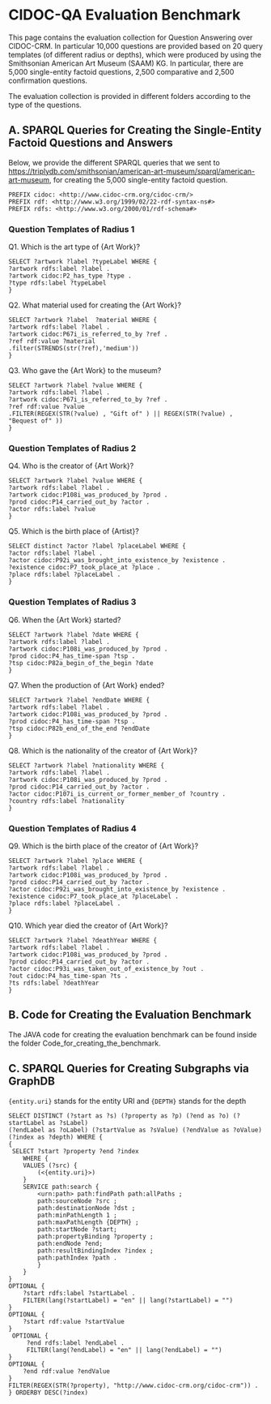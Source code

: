 # CIDOC-QA Evaluation Benchmark

This page contains the evaluation collection for Question Answering over CIDOC-CRM.
In particular 10,000 questions are provided based on 20 query templates (of different radius or depths),
which were produced by using the  Smithsonian American Art Museum (SAAM) KG.
In particular, there are 5,000 single-entity factoid questions, 2,500 comparative and 2,500 confirmation questions.

The evaluation collection is provided in different folders according to the type of the questions.

## A. SPARQL Queries for Creating the  Single-Entity Factoid Questions and Answers

Below, we provide the different SPARQL queries that we sent to <https://triplydb.com/smithsonian/american-art-museum/sparql/american-art-museum>,
for creating the 5,000 single-entity factoid question.

```sparql
PREFIX cidoc: <http://www.cidoc-crm.org/cidoc-crm/> 
PREFIX rdf: <http://www.w3.org/1999/02/22-rdf-syntax-ns#> 
PREFIX rdfs: <http://www.w3.org/2000/01/rdf-schema#>  
```

### Question Templates of Radius 1

Q1. Which is the art type of {Art Work}?

```sparql
SELECT ?artwork ?label ?typeLabel WHERE { 
?artwork rdfs:label ?label . 
?artwork cidoc:P2_has_type ?type .  
?type rdfs:label ?typeLabel 
} 
```

Q2. What material used for creating the {Art Work}?

```sparql
SELECT ?artwork ?label  ?material WHERE { 
?artwork rdfs:label ?label .  
?artwork cidoc:P67i_is_referred_to_by ?ref . 
?ref rdf:value ?material 
.filter(STRENDS(str(?ref),'medium')) 
} 
```

Q3. Who gave the {Art Work} to the museum?

```sparql
SELECT ?artwork ?label ?value WHERE { 
?artwork rdfs:label ?label . 
?artwork cidoc:P67i_is_referred_to_by ?ref .  
?ref rdf:value ?value 
.FILTER(REGEX(STR(?value) , "Gift of" ) || REGEX(STR(?value) , "Bequest of" ))  
} 
```

### Question Templates of Radius 2

Q4. Who is the creator of {Art Work}?

```sparql
SELECT ?artwork ?label ?value WHERE {  
?artwork rdfs:label ?label .  
?artwork cidoc:P108i_was_produced_by ?prod .   
?prod cidoc:P14_carried_out_by ?actor .  
?actor rdfs:label ?value  
} 
```

Q5. Which is the birth place of {Artist}?

```sparql
SELECT distinct ?actor ?label ?placeLabel WHERE { 
?actor rdfs:label ?label .  
?actor cidoc:P92i_was_brought_into_existence_by ?existence .  
?existence cidoc:P7_took_place_at ?place . 
?place rdfs:label ?placeLabel . 
} 
```

### Question Templates of Radius 3

Q6. When the {Art Work} started?

```sparql
SELECT ?artwork ?label ?date WHERE { 
?artwork rdfs:label ?label . 
?artwork cidoc:P108i_was_produced_by ?prod .  
?prod cidoc:P4_has_time-span ?tsp .  
?tsp cidoc:P82a_begin_of_the_begin ?date 
} 
```

Q7. When the production of {Art Work} ended?

```sparql
SELECT ?artwork ?label ?endDate WHERE { 
?artwork rdfs:label ?label . 
?artwork cidoc:P108i_was_produced_by ?prod .  
?prod cidoc:P4_has_time-span ?tsp .  
?tsp cidoc:P82b_end_of_the_end ?endDate 
}  
```

Q8. Which is the nationality of the creator of {Art Work}?

```sparql
SELECT ?artwork ?label ?nationality WHERE { 
?artwork rdfs:label ?label .   
?artwork cidoc:P108i_was_produced_by ?prod .    
?prod cidoc:P14_carried_out_by ?actor .    
?actor cidoc:P107i_is_current_or_former_member_of ?country .    
?country rdfs:label ?nationality   
}  
```

### Question Templates of Radius 4

Q9. Which is the birth place of the creator of {Art Work}?

```sparql
SELECT ?artwork ?label ?place WHERE { 
?artwork rdfs:label ?label . 
?artwork cidoc:P108i_was_produced_by ?prod .  
?prod cidoc:P14_carried_out_by ?actor .  
?actor cidoc:P92i_was_brought_into_existence_by ?existence .  
?existence cidoc:P7_took_place_at ?placeLabel . 
?place rdfs:label ?placeLabel . 
} 
```

Q10. Which year died the creator of {Art Work}?

```sparql
SELECT ?artwork ?label ?deathYear WHERE { 
?artwork rdfs:label ?label . 
?artwork cidoc:P108i_was_produced_by ?prod .  
?prod cidoc:P14_carried_out_by ?actor .  
?actor cidoc:P93i_was_taken_out_of_existence_by ?out .    
?out cidoc:P4_has_time-span ?ts .   
?ts rdfs:label ?deathYear   
}  
```

## B. Code for Creating the Evaluation Benchmark

The JAVA code for creating the evaluation benchmark can be found inside the folder  Code_for_creating_the_benchmark.

## C. SPARQL Queries for Creating Subgraphs via GraphDB

`{entity.uri}` stands for the entity URI and `{DEPTH}` stands for the depth

```sparql
SELECT DISTINCT (?start as ?s) (?property as ?p) (?end as ?o) (?startLabel as ?sLabel) 
(?endLabel as ?oLabel) (?startValue as ?sValue) (?endValue as ?oValue) (?index as ?depth) WHERE {
{
 SELECT ?start ?property ?end ?index 
    WHERE {
    VALUES (?src) {
        (<{entity.uri}>)
    }
    SERVICE path:search {
        <urn:path> path:findPath path:allPaths ;
        path:sourceNode ?src ;
        path:destinationNode ?dst ;
        path:minPathLength 1 ;
        path:maxPathLength {DEPTH} ;
        path:startNode ?start;
        path:propertyBinding ?property ;
        path:endNode ?end;
        path:resultBindingIndex ?index ;
        path:pathIndex ?path .
        }
    }
}
OPTIONAL {
    ?start rdfs:label ?startLabel .
    FILTER(lang(?startLabel) = "en" || lang(?startLabel) = "")
}
OPTIONAL {
    ?start rdf:value ?startValue
}
 OPTIONAL {
     ?end rdfs:label ?endLabel .
     FILTER(lang(?endLabel) = "en" || lang(?endLabel) = "")
}
OPTIONAL {
    ?end rdf:value ?endValue
}
FILTER(REGEX(STR(?property), "http://www.cidoc-crm.org/cidoc-crm")) .
} ORDERBY DESC(?index)
```
